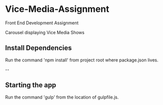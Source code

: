 # Vice-Media-Assignment
Front End Development Assignment

Carousel displaying Vice Media Shows


## Install Dependencies
Run the command 'npm install' from project root where package.json lives.

--

## Starting the app
Run the command 'gulp' from the location of gulpfile.js.
